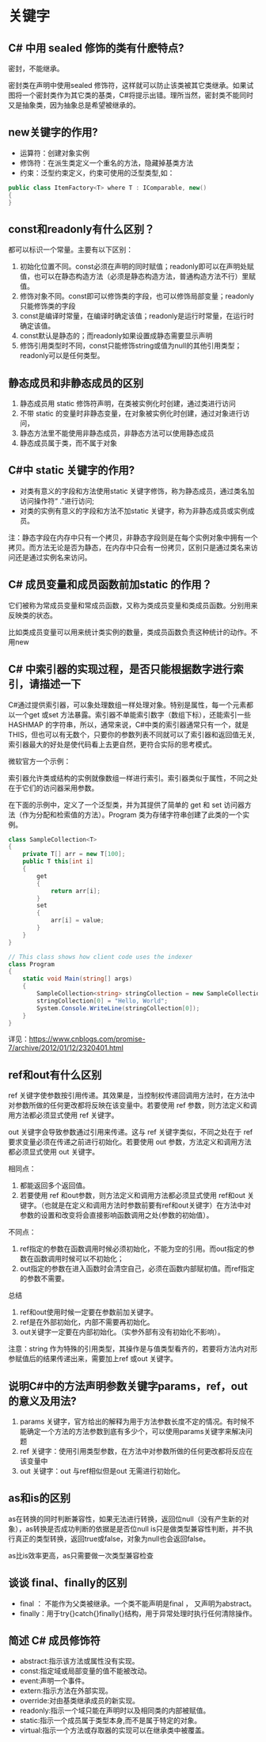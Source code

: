 # 关键字

## C# 中用 sealed 修饰的类有什麽特点?

密封，不能继承。

密封类在声明中使用sealed 修饰符，这样就可以防止该类被其它类继承。如果试图将一个密封类作为其它类的基类，C#将提示出错。理所当然，密封类不能同时又是抽象类，因为抽象总是希望被继承的。

## new关键字的作用?

- 运算符：创建对象实例
- 修饰符：在派生类定义一个重名的方法，隐藏掉基类方法
- 约束：泛型约束定义，约束可使用的泛型类型,如：

```csharp
public class ItemFactory<T> where T : IComparable, new()
{
}
```

## const和readonly有什么区别？

都可以标识一个常量。主要有以下区别：

1. 初始化位置不同。const必须在声明的同时赋值；readonly即可以在声明处赋值，也可以在静态构造方法（必须是静态构造方法，普通构造方法不行）里赋值。
2. 修饰对象不同。const即可以修饰类的字段，也可以修饰局部变量；readonly只能修饰类的字段
3. const是编译时常量，在编译时确定该值；readonly是运行时常量，在运行时确定该值。
4. const默认是静态的；而readonly如果设置成静态需要显示声明
5. 修饰引用类型时不同，const只能修饰string或值为null的其他引用类型；readonly可以是任何类型。

## 静态成员和非静态成员的区别

1. 静态成员用 static 修饰符声明，在类被实例化时创建，通过类进行访问
2. 不带 static 的变量时非静态变量，在对象被实例化时创建，通过对象进行访问，
3. 静态方法里不能使用非静态成员，非静态方法可以使用静态成员
4. 静态成员属于类，而不属于对象

## C#中 static 关键字的作用?

- 对类有意义的字段和方法使用static 关键字修饰，称为静态成员，通过类名加访问操作符“ .”进行访问; 
- 对类的实例有意义的字段和方法不加static 关键字，称为非静态成员或实例成员。

注：静态字段在内存中只有一个拷贝，非静态字段则是在每个实例对象中拥有一个拷贝。而方法无论是否为静态，在内存中只会有一份拷贝，区别只是通过类名来访问还是通过实例名来访问。

## C# 成员变量和成员函数前加static 的作用？

它们被称为常成员变量和常成员函数，又称为类成员变量和类成员函数。分别用来反映类的状态。

比如类成员变量可以用来统计类实例的数量，类成员函数负责这种统计的动作。不用new

## C# 中索引器的实现过程，是否只能根据数字进行索引，请描述一下

C#通过提供索引器，可以象处理数组一样处理对象。特别是属性，每一个元素都以一个get 或set 方法暴露。索引器不单能索引数字（数组下标），还能索引一些HASHMAP 的字符串，所以，通常来说，C#中类的索引器通常只有一个，就是THIS，但也可以有无数个，只要你的参数列表不同就可以了索引器和返回值无关, 索引器最大的好处是使代码看上去更自然，更符合实际的思考模式。

微软官方一个示例：

索引器允许类或结构的实例就像数组一样进行索引。索引器类似于属性，不同之处在于它们的访问器采用参数。

在下面的示例中，定义了一个泛型类，并为其提供了简单的 get 和 set 访问器方法（作为分配和检索值的方法）。Program 类为存储字符串创建了此类的一个实例。

```csharp
class SampleCollection<T>
{
    private T[] arr = new T[100];
    public T this[int i]
    {
        get
        {
            return arr[i];
        }
        set
        {
            arr[i] = value;
        }
    }
}

// This class shows how client code uses the indexer
class Program
{
    static void Main(string[] args)
    {
        SampleCollection<string> stringCollection = new SampleCollection<string>();
        stringCollection[0] = "Hello, World";
        System.Console.WriteLine(stringCollection[0]);
    }
}
```

详见：https://www.cnblogs.com/promise-7/archive/2012/01/12/2320401.html

## ref和out有什么区别

ref 关键字使参数按引用传递。其效果是，当控制权传递回调用方法时，在方法中对参数所做的任何更改都将反映在该变量中。若要使用 ref 参数，则方法定义和调用方法都必须显式使用 ref 关键字。

out 关键字会导致参数通过引用来传递。这与 ref 关键字类似，不同之处在于 ref 要求变量必须在传递之前进行初始化。若要使用 out 参数，方法定义和调用方法都必须显式使用 out 关键字。 

相同点：

1. 都能返回多个返回值。
2. 若要使用 ref 和out参数，则方法定义和调用方法都必须显式使用 ref和out 关键字。（也就是在定义和调用方法时参数前要有ref和out关键字）在方法中对参数的设置和改变将会直接影响函数调用之处(参数的初始值）。

不同点：

1. ref指定的参数在函数调用时候必须初始化，不能为空的引用。而out指定的参数在函数调用时候可以不初始化；
2. out指定的参数在进入函数时会清空自己，必须在函数内部赋初值。而ref指定的参数不需要。

总结

1. ref和out使用时候一定要在参数前加关键字。
2. ref是在外部初始化，内部不需要再初始化。
3. out关键字一定要在内部初始化。（实参外部有没有初始化不影响）。

注意：string 作为特殊的引用类型，其操作是与值类型看齐的，若要将方法内对形参赋值后的结果传递出来，需要加上ref 或out 关键字。

## 说明C#中的方法声明参数关键字params，ref，out的意义及用法?

1. params 关键字，官方给出的解释为用于方法参数长度不定的情况。有时候不能确定一个方法的方法参数到底有多少个，可以使用params关键字来解决问题
2. ref 关键字：使用引用类型参数，在方法中对参数所做的任何更改都将反应在该变量中
3. out 关键字：out 与ref相似但是out 无需进行初始化。

## as和is的区别

as在转换的同时判断兼容性，如果无法进行转换，返回位null（没有产生新的对象），as转换是否成功判断的依据是是否位null is只是做类型兼容性判断，并不执行真正的类型转换，返回true或false，对象为null也会返回false。

as比is效率更高，as只需要做一次类型兼容检查

## 谈谈 final、finally的区别

- final ： 不能作为父类被继承。一个类不能声明是final ， 又声明为abstract。
- finally：用于try{}catch{}finally{}结构，用于异常处理时执行任何清除操作。

## 简述 C# 成员修饰符

- abstract:指示该方法或属性没有实现。
- const:指定域或局部变量的值不能被改动。
- event:声明一个事件。
- extern:指示方法在外部实现。
- override:对由基类继承成员的新实现。
- readonly:指示一个域只能在声明时以及相同类的内部被赋值。
- static:指示一个成员属于类型本身,而不是属于特定的对象。
- virtual:指示一个方法或存取器的实现可以在继承类中被覆盖。